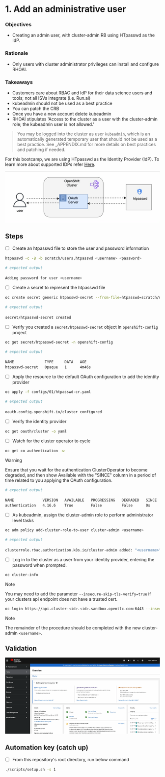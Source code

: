 # 1. Add an administrative user

### Objectives

- Creating an admin user, with cluster-admin RB using HTpasswd as the IdP.

### Rationale

- Only users with cluster administrator privileges can install and configure RHOAI.

### Takeaways

- Customers care about RBAC and IdP for their data science users and tools; not all ISVs integrate (i.e. Run.ai)
- kubeadmin should not be used as a best practice
- You can patch the CRB
- Once you have a new account delete kubeadmin
- RHOAI stipulates 'Access to the cluster as a user with the cluster-admin role; the kubeadmin user is not allowed.'

> You may be logged into the cluster as user `kubeadmin`, which is an automatically generated temporary user that should not be used as a best practice. See \_APPENDIX.md for more details on best practices and patching if needed.

For this bootcamp, we are using HTpasswd as the Identity Provider (IdP). To learn more about supported IDPs refer [Here](https://docs.redhat.com/en/documentation/openshift_container_platform/4.15/html/authentication_and_authorization/understanding-identity-provider#supported-identity-providers).

![](/assets/user-auth.gif)

## Steps

- [ ] Create an htpasswd file to store the user and password information

```sh
htpasswd -c -B -b scratch/users.htpasswd <username> <password>
```

```sh
# expected output

Adding password for user <username>
```

- [ ] Create a secret to represent the htpasswd file

```sh
oc create secret generic htpasswd-secret --from-file=htpasswd=scratch/users.htpasswd -n openshift-config
```

```sh
# expected output

secret/htpasswd-secret created
```

- [ ] Verify you created a `secret/htpasswd-secret` object in `openshift-config` project

```sh
oc get secret/htpasswd-secret -n openshift-config
```

```sh
# expected output

NAME              TYPE     DATA   AGE
htpasswd-secret   Opaque   1      4m46s
```

- [ ] Apply the resource to the default OAuth configuration to add the identity provider

```sh
oc apply -f configs/01/htpasswd-cr.yaml
```

```sh
# expected output

oauth.config.openshift.io/cluster configured
```

- [ ] Verify the identity provider

```sh
oc get oauth/cluster -o yaml
```

- [ ] Watch for the cluster operator to cycle

```sh
oc get co authentication -w
```

> [!WARNING]
> Ensure that you wait for the authentication ClusterOperator to become degraded, and then show Available with the "SINCE" column in a period of time related to you applying the OAuth configuration.

```sh
# expected output

NAME             VERSION   AVAILABLE   PROGRESSING   DEGRADED   SINCE   MESSAGE
authentication   4.16.6    True        False         False      0s
```

- [ ] As kubeadmin, assign the cluster-admin role to perform administrator level tasks

```sh
oc adm policy add-cluster-role-to-user cluster-admin <username>
```

```sh
# expected output

clusterrole.rbac.authorization.k8s.io/cluster-admin added: "<username>"
```

- [ ] Log in to the cluster as a user from your identity provider, entering the password when prompted.

```sh
oc cluster-info
```

> [!NOTE]
> You may need to add the parameter `--insecure-skip-tls-verify=true` if your clusters api endpoint does not have a trusted cert.

```sh
oc login https://api.cluster-<id>.<id>.sandbox.opentlc.com:6443 --insecure-skip-tls-verify=true -u <username> -p <password>
```

> [!NOTE]
> The remainder of the procedure should be completed with the new cluster-admin `<username>`.

## Validation

![](/assets/01-validation.gif)

## Automation key (catch up)

- [ ] From this repository's root directory, run below command

```sh
./scripts/setup.sh -s 1
```
